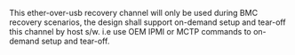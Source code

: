 This ether-over-usb recovery channel will only be used during BMC recovery
scenarios, the design shall support on-demand setup and tear-off this channel
by host s/w. i.e use OEM IPMI or MCTP commands to on-demand setup and tear-off.
